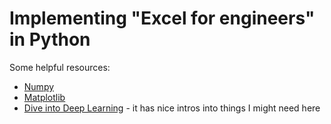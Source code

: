 # Implementing "Excel for engineers" in Python

Some helpful resources:
* [Numpy](https://numpy.org/)
* [Matplotlib](https://matplotlib.org)
* [Dive into Deep Learning](https://d2l.ai/index.html) - it has nice intros into things I might need here

